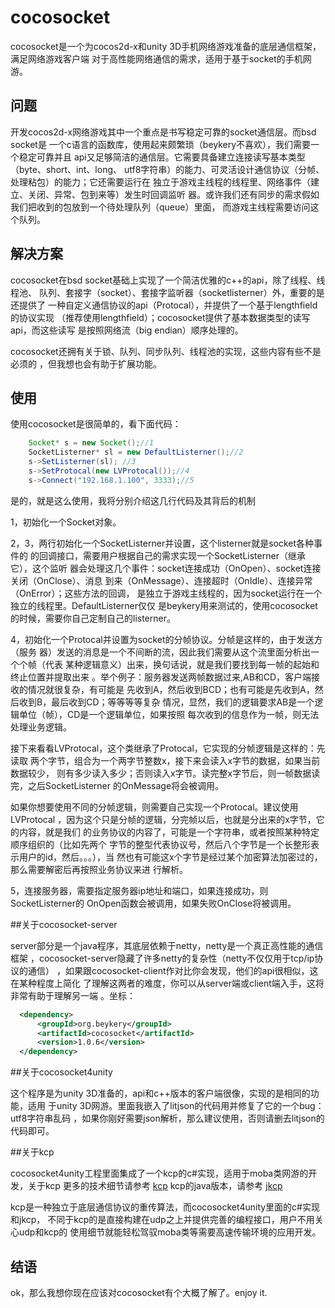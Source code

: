 # cocosocket  


cocosocket是一个为cocos2d-x和unity 3D手机网络游戏准备的底层通信框架，满足网络游戏客户端
对于高性能网络通信的需求，适用于基于socket的手机网游。

## 问题

开发cocos2d-x网络游戏其中一个重点是书写稳定可靠的socket通信层。而bsd socket是
一个c语言的函数库，使用起来颇繁琐（beykery不喜欢），我们需要一个稳定可靠并且
api又足够简洁的通信层。它需要具备建立连接读写基本类型（byte、short、int、long、
utf8字符串）的能力、可灵活设计通信协议（分帧、处理粘包）的能力；它还需要运行在
独立于游戏主线程的线程里、网络事件（建立、关闭、异常、包到来等）发生时回调监听
器。或许我们还有同步的需求假如我们把收到的包放到一个待处理队列（queue）里面，
而游戏主线程需要访问这个队列。

## 解决方案

cocosocket在bsd socket基础上实现了一个简洁优雅的c++的api，除了线程、线程池、
队列、套接字（socket）、套接字监听器（socketlisterner）外，重要的是还提供了
一种自定义通信协议的api（Protocal），并提供了一个基于lengthfield的协议实现
（推荐使用lengthfield）；cocosocket提供了基本数据类型的读写api，而这些读写
是按照网络流（big endian）顺序处理的。

cocosocket还拥有关于锁、队列、同步队列、线程池的实现，这些内容有些不是必须的
，但我想也会有助于扩展功能。

## 使用

使用cocosocket是很简单的，看下面代码：
```java
    Socket* s = new Socket();//1
    SocketListerner* sl = new DefaultListerner();//2
    s->SetListerner(sl); //3
    s->SetProtocal(new LVProtocal());//4
    s->Connect("192.168.1.100", 3333);//5
```
是的，就是这么使用，我将分别介绍这几行代码及其背后的机制

1，初始化一个Socket对象。

2，3，两行初始化一个SocketListerner并设置，这个listerner就是socket各种事件的
的回调接口，需要用户根据自己的需求实现一个SocketListerner（继承它），这个监听
器会处理这几个事件：socket连接成功（OnOpen）、socket连接关闭（OnClose）、消息
到来（OnMessage）、连接超时（OnIdle）、连接异常（OnError）；这些方法的回调，
是独立于游戏主线程的，因为socket运行在一个独立的线程里。DefaultListerner仅仅
是beykery用来测试的，使用cocosocket的时候，需要你自己定制自己的listerner。

4，初始化一个Protocal并设置为socket的分帧协议。分帧是这样的，由于发送方（服务
器）发送的消息是一个不间断的流，因此我们需要从这个流里面分析出一个个帧（代表
某种逻辑意义）出来，换句话说，就是我们要找到每一帧的起始和终止位置并提取出来
。举个例子：服务器发送两帧数据过来,AB和CD，客户端接收的情况就很复杂，有可能是
先收到A，然后收到BCD；也有可能是先收到A，然后收到B，最后收到CD；等等等等复杂
情况，显然，我们的逻辑要求AB是一个逻辑单位（帧），CD是一个逻辑单位，如果按照
每次收到的信息作为一帧，则无法处理业务逻辑。

接下来看看LVProtocal，这个类继承了Protocal，它实现的分帧逻辑是这样的：先读取
两个字节，组合为一个两字节整数x，接下来会读入x字节的数据，如果当前数据较少，
则有多少读入多少；否则读入x字节。读完整x字节后，则一帧数据读完，之后SocketListerner
的OnMessage将会被调用。

如果你想要使用不同的分帧逻辑，则需要自己实现一个Protocal。建议使用LVProtocal
，因为这个只是分帧的逻辑，分完帧以后，也就是分出来的x字节，它的内容，就是我们
的业务协议的内容了，可能是一个字符串，或者按照某种特定顺序组织的（比如先两个
字节的整型代表协议号，然后八个字节是一个长整形表示用户的id，然后。。。），当
然也有可能这x个字节是经过某个加密算法加密过的，那么需要解密后再按照业务协议来进
行解析。

5，连接服务器，需要指定服务器ip地址和端口，如果连接成功，则SocketListerner的
OnOpen函数会被调用，如果失败OnClose将被调用。

##关于cocosocket-server

server部分是一个java程序，其底层依赖于netty，netty是一个真正高性能的通信框架
，cocosocket-server隐藏了许多netty的复杂性（netty不仅仅用于tcp/ip协议的通信）
，如果跟cocosocket-client作对比你会发现，他们的api很相似，这在某种程度上简化
了理解这两者的难度，你可以从server端或client端入手，这将非常有助于理解另一端
。坐标：
```xml
  <dependency>
      <groupId>org.beykery</groupId>
      <artifactId>cocosocket</artifactId>
      <version>1.0.6</version>
  </dependency>
```
##关于cocosocket4unity

这个程序是为unity 3D准备的，api和c++版本的客户端很像，实现的是相同的功能，适用
于unity 3D网游。里面我嵌入了litjson的代码用并修复了它的一个bug：utf8字符串乱码
，如果你刚好需要json解析，那么建议使用，否则请删去litjson的代码即可。

##关于kcp

cocosocket4unity工程里面集成了一个kcp的c#实现，适用于moba类网游的开发，关于kcp
更多的技术细节请参考
[kcp](https://github.com/skywind3000/kcp)
kcp的java版本，请参考
[jkcp](https://github.com/beykery/jkcp)

kcp是一种独立于底层通信协议的重传算法，而cocosocket4unity里面的c#实现和jkcp，
不同于kcp的是直接构建在udp之上并提供完善的编程接口，用户不用关心udp和kcp的
使用细节就能轻松驾驭moba类等需要高速传输环境的应用开发。

## 结语

ok，那么我想你现在应该对cocosocket有个大概了解了。enjoy it.

	
	
